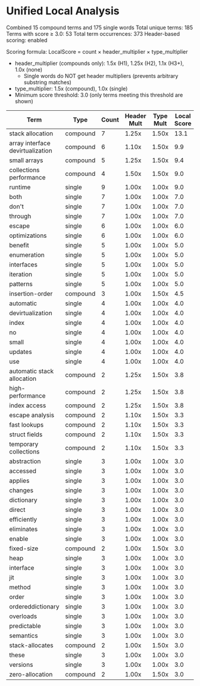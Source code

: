 # Unified Local Analysis

Combined 15 compound terms and 175 single words
Total unique terms: 185
Terms with score ≥ 3.0: 53
Total term occurrences: 373
Header-based scoring: enabled

Scoring formula: LocalScore = count × header_multiplier × type_multiplier
- header_multiplier (compounds only): 1.5x (H1), 1.25x (H2), 1.1x (H3+), 1.0x (none)
  - Single words do NOT get header multipliers (prevents arbitrary substring matches)
- type_multiplier: 1.5x (compound), 1.0x (single)
- Minimum score threshold: 3.0 (only terms meeting this threshold are shown)

| Term | Type | Count | Header Mult | Type Mult | Local Score |
|------|------|-------|-------------|-----------|-------------|
| stack allocation | compound | 7 | 1.25x | 1.50x | 13.1 |
| array interface devirtualization | compound | 6 | 1.10x | 1.50x | 9.9 |
| small arrays | compound | 5 | 1.25x | 1.50x | 9.4 |
| collections performance | compound | 4 | 1.50x | 1.50x | 9.0 |
| runtime | single | 9 | 1.00x | 1.00x | 9.0 |
| both | single | 7 | 1.00x | 1.00x | 7.0 |
| don't | single | 7 | 1.00x | 1.00x | 7.0 |
| through | single | 7 | 1.00x | 1.00x | 7.0 |
| escape | single | 6 | 1.00x | 1.00x | 6.0 |
| optimizations | single | 6 | 1.00x | 1.00x | 6.0 |
| benefit | single | 5 | 1.00x | 1.00x | 5.0 |
| enumeration | single | 5 | 1.00x | 1.00x | 5.0 |
| interfaces | single | 5 | 1.00x | 1.00x | 5.0 |
| iteration | single | 5 | 1.00x | 1.00x | 5.0 |
| patterns | single | 5 | 1.00x | 1.00x | 5.0 |
| insertion-order | compound | 3 | 1.00x | 1.50x | 4.5 |
| automatic | single | 4 | 1.00x | 1.00x | 4.0 |
| devirtualization | single | 4 | 1.00x | 1.00x | 4.0 |
| index | single | 4 | 1.00x | 1.00x | 4.0 |
| no | single | 4 | 1.00x | 1.00x | 4.0 |
| small | single | 4 | 1.00x | 1.00x | 4.0 |
| updates | single | 4 | 1.00x | 1.00x | 4.0 |
| use | single | 4 | 1.00x | 1.00x | 4.0 |
| automatic stack allocation | compound | 2 | 1.25x | 1.50x | 3.8 |
| high-performance | compound | 2 | 1.25x | 1.50x | 3.8 |
| index access | compound | 2 | 1.25x | 1.50x | 3.8 |
| escape analysis | compound | 2 | 1.10x | 1.50x | 3.3 |
| fast lookups | compound | 2 | 1.10x | 1.50x | 3.3 |
| struct fields | compound | 2 | 1.10x | 1.50x | 3.3 |
| temporary collections | compound | 2 | 1.10x | 1.50x | 3.3 |
| abstraction | single | 3 | 1.00x | 1.00x | 3.0 |
| accessed | single | 3 | 1.00x | 1.00x | 3.0 |
| applies | single | 3 | 1.00x | 1.00x | 3.0 |
| changes | single | 3 | 1.00x | 1.00x | 3.0 |
| dictionary | single | 3 | 1.00x | 1.00x | 3.0 |
| direct | single | 3 | 1.00x | 1.00x | 3.0 |
| efficiently | single | 3 | 1.00x | 1.00x | 3.0 |
| eliminates | single | 3 | 1.00x | 1.00x | 3.0 |
| enable | single | 3 | 1.00x | 1.00x | 3.0 |
| fixed-size | compound | 2 | 1.00x | 1.50x | 3.0 |
| heap | single | 3 | 1.00x | 1.00x | 3.0 |
| interface | single | 3 | 1.00x | 1.00x | 3.0 |
| jit | single | 3 | 1.00x | 1.00x | 3.0 |
| method | single | 3 | 1.00x | 1.00x | 3.0 |
| order | single | 3 | 1.00x | 1.00x | 3.0 |
| ordereddictionary | single | 3 | 1.00x | 1.00x | 3.0 |
| overloads | single | 3 | 1.00x | 1.00x | 3.0 |
| predictable | single | 3 | 1.00x | 1.00x | 3.0 |
| semantics | single | 3 | 1.00x | 1.00x | 3.0 |
| stack-allocates | compound | 2 | 1.00x | 1.50x | 3.0 |
| these | single | 3 | 1.00x | 1.00x | 3.0 |
| versions | single | 3 | 1.00x | 1.00x | 3.0 |
| zero-allocation | compound | 2 | 1.00x | 1.50x | 3.0 |
